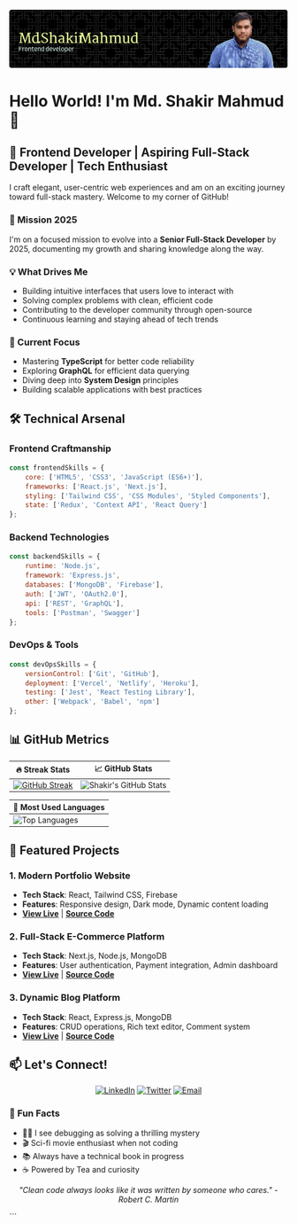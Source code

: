 
<!-- Banner -->
![Banner](https://github.com/ShakirMahmud/ShakirMahmud/blob/main/github-header-image.png)

# Hello World! I'm Md. Shakir Mahmud 👋

## 🚀 Frontend Developer | Aspiring Full-Stack Developer | Tech Enthusiast

I craft elegant, user-centric web experiences and am on an exciting journey toward full-stack mastery. Welcome to my corner of GitHub!

### 🎯 Mission 2025
I'm on a focused mission to evolve into a **Senior Full-Stack Developer** by 2025, documenting my growth and sharing knowledge along the way.

### 💡 What Drives Me
- Building intuitive interfaces that users love to interact with
- Solving complex problems with clean, efficient code
- Contributing to the developer community through open-source
- Continuous learning and staying ahead of tech trends

### 🌱 Current Focus
- Mastering **TypeScript** for better code reliability
- Exploring **GraphQL** for efficient data querying
- Diving deep into **System Design** principles
- Building scalable applications with best practices

## 🛠️ Technical Arsenal

### Frontend Craftmanship
```javascript
const frontendSkills = {
    core: ['HTML5', 'CSS3', 'JavaScript (ES6+)'],
    frameworks: ['React.js', 'Next.js'],
    styling: ['Tailwind CSS', 'CSS Modules', 'Styled Components'],
    state: ['Redux', 'Context API', 'React Query']
};
```

### Backend Technologies
```javascript
const backendSkills = {
    runtime: 'Node.js',
    framework: 'Express.js',
    databases: ['MongoDB', 'Firebase'],
    auth: ['JWT', 'OAuth2.0'],
    api: ['REST', 'GraphQL'],
    tools: ['Postman', 'Swagger']
};
```

### DevOps & Tools
```javascript
const devOpsSkills = {
    versionControl: ['Git', 'GitHub'],
    deployment: ['Vercel', 'Netlify', 'Heroku'],
    testing: ['Jest', 'React Testing Library'],
    other: ['Webpack', 'Babel', 'npm']
};
```

## 📊 GitHub Metrics

<div align="center">

| 🔥 Streak Stats | 📈 GitHub Stats | 
|----------------|-----------------|
| [![GitHub Streak](https://github-readme-streak-stats.herokuapp.com/?user=ShakirMahmud&theme=radical)](https://git.io/streak-stats) | ![Shakir's GitHub Stats](https://github-readme-stats.vercel.app/api?username=ShakirMahmud&show_icons=true&theme=radical) |

| 🚀 Most Used Languages |
|-----------------------|
| ![Top Languages](https://github-readme-stats.vercel.app/api/top-langs/?username=ShakirMahmud&layout=compact&theme=radical) |

</div>

## 🌟 Featured Projects

### 1. Modern Portfolio Website
- **Tech Stack**: React, Tailwind CSS, Firebase
- **Features**: Responsive design, Dark mode, Dynamic content loading
- **[View Live](your-portfolio-link)** | **[Source Code](your-repo-link)**

### 2. Full-Stack E-Commerce Platform
- **Tech Stack**: Next.js, Node.js, MongoDB
- **Features**: User authentication, Payment integration, Admin dashboard
- **[View Live](your-ecommerce-link)** | **[Source Code](your-repo-link)**

### 3. Dynamic Blog Platform
- **Tech Stack**: React, Express.js, MongoDB
- **Features**: CRUD operations, Rich text editor, Comment system
- **[View Live](your-blog-link)** | **[Source Code](your-repo-link)**

## 📫 Let's Connect!

<div align="center">

[![LinkedIn](https://img.shields.io/badge/LinkedIn-0077B5?style=for-the-badge&logo=linkedin&logoColor=white)](https://www.linkedin.com/in/shakirmahmud9/)
[![Twitter](https://img.shields.io/badge/Twitter-1DA1F2?style=for-the-badge&logo=twitter&logoColor=white)](https://twitter.com/ShakirTweets)
[![Email](https://img.shields.io/badge/Email-D14836?style=for-the-badge&logo=gmail&logoColor=white)](mailto:shakirmahmud50@gmail.com)

</div>

### 🎉 Fun Facts
- 🕵️‍♂️ I see debugging as solving a thrilling mystery
- 🎬 Sci-fi movie enthusiast when not coding
- 📚 Always have a technical book in progress
- ☕ Powered by Tea and curiosity


<div align="center">

*"Clean code always looks like it was written by someone who cares." - Robert C. Martin*

</div>
```

